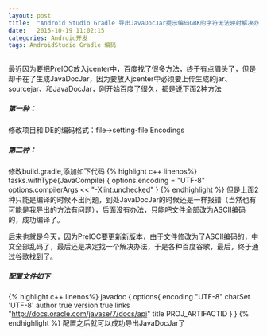 ```yaml
---
layout: post
title:  "Android Studio Gradle 导出JavaDocJar提示编码GBK的字符无法映射解决办法"
date:   2015-10-19 11:02:15
categories: Android开发
tags: AndroidStudio Gradle 编码
---
```

最近因为要把PreIOC放入jcenter中，百度找了很多方法，终于有点眉头了，但是却卡在了生成JavaDocJar，因为要放入jcenter中必须要上传生成的jar、sourcejar、和JavaDocJar，刚开始百度了很久，都是说下面2种方法
##### 第一种：
修改项目和IDE的编码格式：file->setting-file Encodings
##### 第二种：
修改build.gradle,添加如下代码
{% highlight c++ linenos%}
tasks.withType(JavaCompile) {
    options.encoding = "UTF-8"
    options.compilerArgs << "-Xlint:unchecked"
}
{% endhighlight %}
但是上面2种只能是编译的时候不出问题，到处JavaDocJar的时候还是一样报错（当然也有可能是我导出的方法有问题），后面没有办法，只能吧文件全部改为ASCII编码的，成功编译了。

后来也就是今天，因为PreIOC要更新新版本，由于文件修改为了ASCII编码的，中文全部乱码了，最后还是决定找一个解决办法，于是各种百度谷歌，最后，终于通过谷歌找到了。
##### 配置文件如下
{% highlight c++ linenos%}
javadoc {
    options{
        encoding "UTF-8"
        charSet 'UTF-8'
        author true
        version true
        links "http://docs.oracle.com/javase/7/docs/api"
        title PROJ_ARTIFACTID
    }
}
{% endhighlight %}
配置之后就可以成功导出JavaDocJar了
